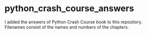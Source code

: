 # python_crash_course_answers

I added the answers of Python Crash Course book to this repository.
Filenames consist of the names and numbers of the chapters.
